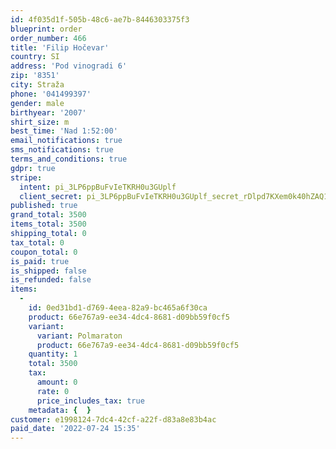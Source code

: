 ```yaml
---
id: 4f035d1f-505b-48c6-ae7b-8446303375f3
blueprint: order
order_number: 466
title: 'Filip Hočevar'
country: SI
address: 'Pod vinogradi 6'
zip: '8351'
city: Straža
phone: '041499397'
gender: male
birthyear: '2007'
shirt_size: m
best_time: 'Nad 1:52:00'
email_notifications: true
sms_notifications: true
terms_and_conditions: true
gdpr: true
stripe:
  intent: pi_3LP6ppBuFvIeTKRH0u3GUplf
  client_secret: pi_3LP6ppBuFvIeTKRH0u3GUplf_secret_rDlpd7KXem0k40hZAQ1WvdLp7
published: true
grand_total: 3500
items_total: 3500
shipping_total: 0
tax_total: 0
coupon_total: 0
is_paid: true
is_shipped: false
is_refunded: false
items:
  -
    id: 0ed31bd1-d769-4eea-82a9-bc465a6f30ca
    product: 66e767a9-ee34-4dc4-8681-d09bb59f0cf5
    variant:
      variant: Polmaraton
      product: 66e767a9-ee34-4dc4-8681-d09bb59f0cf5
    quantity: 1
    total: 3500
    tax:
      amount: 0
      rate: 0
      price_includes_tax: true
    metadata: {  }
customer: e1998124-7dc4-42cf-a22f-d83a8e83b4ac
paid_date: '2022-07-24 15:35'
---
```

